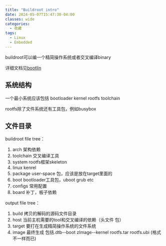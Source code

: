 ```yaml
---
title: "Buildroot intro"
date: 2024-05-07T15:47:30-04:00
classes: wide
categories:
  - 收藏
tags:
  - Linux
  - Embedded
---
```


buildroot可以编一个精简操作系统或者交叉编译binary

详细文档见[bootlin](https://bootlin.com/doc/training/buildroot/buildroot-slides.pdf)

## 系统结构

一个最小系统应该包括 bootloader kernel rootfs toolchain

rootfs除了文件系统还有工具包，例如busybox

## 文件目录

buildroot file tree：

1. arch 架构依赖
2. toolchain 交叉编译工具
3. system rootfs框架skeleton
4. linux kenrel
5. package user-space 包，应该是放在target里面的
6. boot bootloader工具包，uboot grub etc
7. configs 常用配置
8. board 补丁，板子依赖

output file tree：

1. build 拷贝的解码的源码文件目录
2. host 当前主机需要的tool和交叉编译的依赖（头文件 包）
3. target 要打在生成精简操作系统的文件系统
4. image 最终生成 包括.dtb--boot zImage--kernel rootfs.tar rootfs.ubi (格式不一样而已) 